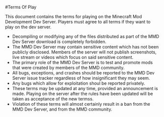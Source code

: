 #Terms Of Play

This document contains the terms for playing on the Minecraft Mod Development Dev Server. Players must agree to all terms if they want to play on the dev server.

- Decompiling or modifying any of the files distributed as part of the MMD Dev Server download is completely forbidden.
- The MMD Dev Server may contain sensitive content which has not been publicly disclosed. Members of the server will not publish screenshots, live stream or videos which focus on said sensitive content.
- The primary role of the MMD Dev Server is to test and promote mods that were created by members of the MMD community.
- All bugs, exceptions, and crashes should be reported to the MMD Dev Server issue tracker regardless of how insignificant they may seem.
- Any bugs which allow for exploitation shoul be reported privately.
- These terms may be updated at any time, provided an announcement is made. Playing on the server after the rules have been updated will be taken as acceptance of the new termss. 
- Violation of these terms will almost certainly result in a ban from the MMD Dev Server, and from the MMD community.
